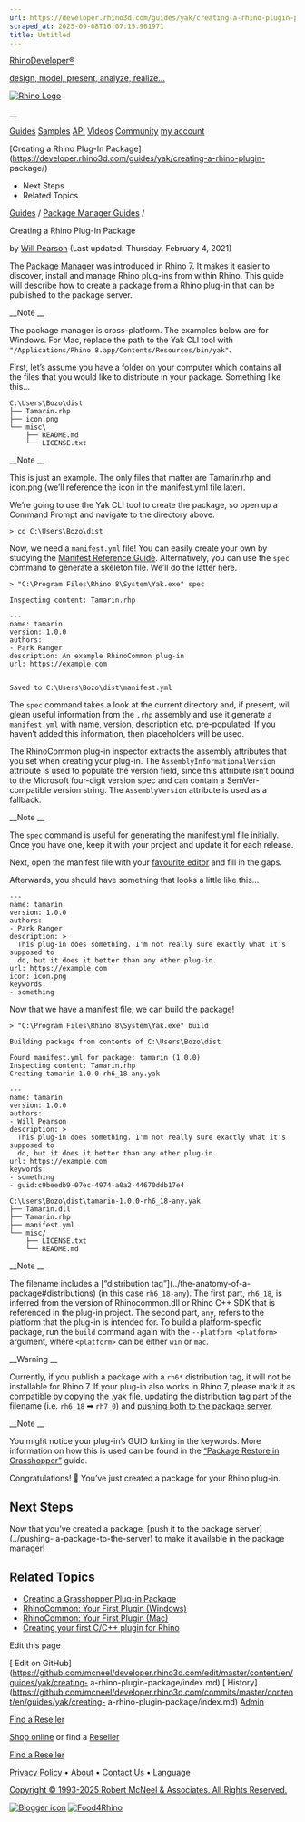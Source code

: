 ```yaml
---
url: https://developer.rhino3d.com/guides/yak/creating-a-rhino-plugin-package/#related-topics
scraped_at: 2025-09-08T16:07:15.961971
title: Untitled
---
```


[RhinoDeveloper®](/)

[design, model, present, analyze, realize...](/)

[![Rhino Logo](https://developer.rhino3d.com/images/rhinodevlogo.png)](/)

__

[Guides](https://developer.rhino3d.com/guides)
[Samples](https://developer.rhino3d.com/samples)
[API](https://developer.rhino3d.com/api)
[Videos](https://developer.rhino3d.com/videos)
[Community](https://discourse.mcneel.com/c/rhino-developer) [my account
](https://www.rhino3d.com/my-account/ "Manage your account, licenses, and
teams")

[Creating a Rhino Plug-In
Package](https://developer.rhino3d.com/guides/yak/creating-a-rhino-plugin-
package/)

  * Next Steps
  * Related Topics

[Guides](https://developer.rhino3d.com/en/guides/) / [Package Manager
Guides](https://developer.rhino3d.com/en/guides/yak/) /

Creating a Rhino Plug-In Package

by [Will Pearson](https://discourse.mcneel.com/u/will/) (Last updated:
Thursday, February 4, 2021)

The [Package Manager](https://developer.rhino3d.com/guides/yak/) was
introduced in Rhino 7. It makes it easier to discover, install and manage
Rhino plug-ins from within Rhino. This guide will describe how to create a
package from a Rhino plug-in that can be published to the package server.

__Note __

The package manager is cross-platform. The examples below are for Windows. For
Mac, replace the path to the Yak CLI tool with `"/Applications/Rhino
8.app/Contents/Resources/bin/yak"`.

First, let’s assume you have a folder on your computer which contains all the
files that you would like to distribute in your package. Something like this…

    
    
    C:\Users\Bozo\dist
    ├── Tamarin.rhp
    ├── icon.png
    └── misc\
        ├── README.md
        └── LICENSE.txt
    

__Note __

This is just an example. The only files that matter are Tamarin.rhp and
icon.png (we’ll reference the icon in the manifest.yml file later).

We’re going to use the Yak CLI tool to create the package, so open up a
Command Prompt and navigate to the directory above.

    
    
    > cd C:\Users\Bozo\dist
    

Now, we need a `manifest.yml` file! You can easily create your own by studying
the [Manifest Reference Guide](../the-package-manifest). Alternatively, you
can use the `spec` command to generate a skeleton file. We’ll do the latter
here.

    
    
    > "C:\Program Files\Rhino 8\System\Yak.exe" spec
    
    Inspecting content: Tamarin.rhp
    
    ---
    name: tamarin
    version: 1.0.0
    authors:
    - Park Ranger
    description: An example RhinoCommon plug-in
    url: https://example.com
    
    
    Saved to C:\Users\Bozo\dist\manifest.yml
    

The `spec` command takes a look at the current directory and, if present, will
glean useful information from the `.rhp` assembly and use it generate a
`manifest.yml` with name, version, description etc. pre-populated. If you
haven’t added this information, then placeholders will be used.

The RhinoCommon plug-in inspector extracts the assembly attributes that you
set when creating your plug-in. The `AssemblyInformationalVersion` attribute
is used to populate the version field, since this attribute isn’t bound to the
Microsoft four-digit version spec and can contain a SemVer-compatible version
string. The `AssemblyVersion` attribute is used as a fallback.

__Note __

The `spec` command is useful for generating the manifest.yml file initially.
Once you have one, keep it with your project and update it for each release.

Next, open the manifest file with your [favourite
editor](https://code.visualstudio.com) and fill in the gaps.

Afterwards, you should have something that looks a little like this…

    
    
    ---
    name: tamarin
    version: 1.0.0
    authors:
    - Park Ranger
    description: >
      This plug-in does something. I'm not really sure exactly what it's supposed to
      do, but it does it better than any other plug-in.  
    url: https://example.com
    icon: icon.png
    keywords:
    - something
    

Now that we have a manifest file, we can build the package!

    
    
    > "C:\Program Files\Rhino 8\System\Yak.exe" build
    
    Building package from contents of C:\Users\Bozo\dist
    
    Found manifest.yml for package: tamarin (1.0.0)
    Inspecting content: Tamarin.rhp
    Creating tamarin-1.0.0-rh6_18-any.yak
    
    ---
    name: tamarin
    version: 1.0.0
    authors:
    - Will Pearson
    description: >
      This plug-in does something. I'm not really sure exactly what it's supposed to
      do, but it does it better than any other plug-in.
    url: https://example.com
    keywords:
    - something
    - guid:c9beedb9-07ec-4974-a0a2-44670ddb17e4
    
    C:\Users\Bozo\dist\tamarin-1.0.0-rh6_18-any.yak
    ├── Tamarin.dll
    ├── Tamarin.rhp
    ├── manifest.yml
    └── misc/
        ├── LICENSE.txt
        └── README.md
    

__Note __

The filename includes a [“distribution tag”](../the-anatomy-of-a-
package#distributions) (in this case `rh6_18-any`). The first part, `rh6_18`,
is inferred from the version of Rhinocommon.dll or Rhino C++ SDK that is
referenced in the plug-in project. The second part, `any`, refers to the
platform that the plug-in is intended for. To build a platform-specfic
package, run the `build` command again with the `--platform <platform>`
argument, where `<platform>` can be either `win` or `mac`.

__Warning __

Currently, if you publish a package with a `rh6*` distribution tag, it will
not be installable for Rhino 7. If your plug-in also works in Rhino 7, please
mark it as compatible by copying the .yak file, updating the distribution tag
part of the filename (i.e. `rh6_18` ➡ `rh7_0`) and [pushing both to the
package server](../pushing-a-package-to-the-server).

__Note __

You might notice your plug-in’s GUID lurking in the keywords. More information
on how this is used can be found in the [“Package Restore in
Grasshopper”](../package-restore-in-grasshopper) guide.

Congratulations! 🙌 You’ve just created a package for your Rhino plug-in.

## Next Steps

Now that you’ve created a package, [push it to the package server](../pushing-
a-package-to-the-server) to make it available in the package manager!

## Related Topics

  * [Creating a Grasshopper Plug-in Package](https://developer.rhino3d.com/guides/yak/creating-a-grasshopper-plugin-package/)
  * [RhinoCommon: Your First Plugin (Windows)](https://developer.rhino3d.com/guides/rhinocommon/your-first-plugin-windows/)
  * [RhinoCommon: Your First Plugin (Mac)](https://developer.rhino3d.com/guides/rhinocommon/your-first-plugin-mac/)
  * [Creating your first C/C++ plugin for Rhino](https://developer.rhino3d.com/guides/cpp/your-first-plugin-windows/)

Edit this page

[ Edit on
GitHub](https://github.com/mcneel/developer.rhino3d.com/edit/master/content/en/guides/yak/creating-
a-rhino-plugin-package/index.md) [
History](https://github.com/mcneel/developer.rhino3d.com/commits/master/content/en/guides/yak/creating-
a-rhino-plugin-package/index.md) [ Admin](https://developer.rhino3d.com/admin)

[Find a Reseller](https://www.rhino3d.com/sales)

[Shop online](https://www.rhino3d.com/store) or find a
[Reseller](https://www.rhino3d.com/sales)

[Find a Reseller](https://www.rhino3d.com/sales)

[Privacy Policy](https://www.rhino3d.com/privacy) •
[About](https://www.rhino3d.com/mcneel/about) • [Contact
Us](https://www.rhino3d.com/mcneel/contact) • [
Language](https://www.rhino3d.com/language "Change to a different region or
language")

[Copyright © 1993-2025 Robert McNeel & Associates. All Rights
Reserved.](https://www.rhino3d.com/mcneel/about)

[](https://www.facebook.com/McNeelRhinoceros/)
[](https://twitter.com/bobmcneel) [](https://www.linkedin.com/groups/75313/)
[](https://www.youtube.com/user/RhinoGuide/videos) [](https://vimeo.com/rhino)
[![Blogger
icon](https://developer.rhino3d.com/images/blogger.svg)](http://blog.rhino3d.com/)
[![Food4Rhino](https://developer.rhino3d.com/images/f4r_icon_01.svg)](https://www.food4rhino.com)

